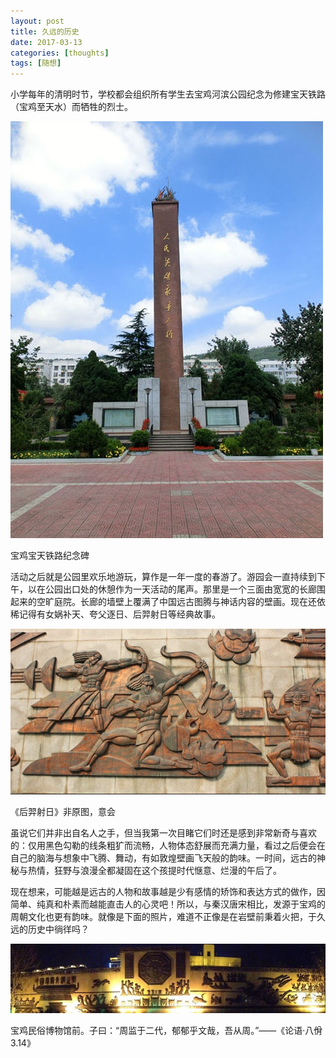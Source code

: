 ```yaml
---
layout: post
title: 久远的历史
date: 2017-03-13
categories: [thoughts]
tags: [随想]
---
```


小学每年的清明时节，学校都会组织所有学生去宝鸡河滨公园纪念为修建宝天铁路（宝鸡至天水）而牺牲的烈士。

![](/figures/p41236569.jpg)

宝鸡宝天铁路纪念碑

活动之后就是公园里欢乐地游玩，算作是一年一度的春游了。游园会一直持续到下午，以在公园出口处的休憩作为一天活动的尾声。那里是一个三面由宽宽的长廊围起来的空旷庭院。长廊的墙壁上覆满了中国远古图腾与神话内容的壁画。现在还依稀记得有女娲补天、夸父逐日、后羿射日等经典故事。

![](/figures/p41236581.jpg)

《后羿射日》非原图，意会

虽说它们并非出自名人之手，但当我第一次目睹它们时还是感到非常新奇与喜欢的：仅用黑色勾勒的线条粗犷而流畅，人物体态舒展而充满力量，看过之后便会在自己的脑海与想象中飞腾、舞动，有如敦煌壁画飞天般的韵味。一时间，远古的神秘与热情，狂野与浪漫全都凝固在这个孩提时代惬意、烂漫的午后了。

现在想来，可能越是远古的人物和故事越是少有感情的矫饰和表达方式的做作，因简单、纯真和朴素而越能直击人的心灵吧！所以，与秦汉唐宋相比，发源于宝鸡的周朝文化也更有韵味。就像是下面的照片，难道不正像是在岩壁前秉着火把，于久远的历史中徜徉吗？

![](/figures/p41236630.jpg)

宝鸡民俗博物馆前。子曰：“周监于二代，郁郁乎文哉，吾从周。”——《论语·八佾3.14》
